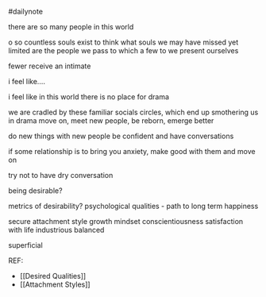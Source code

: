 #dailynote 

there are so many people in this world

o so countless souls exist
to think what souls we may have missed 
yet limited are the people we pass
to which a few to we present ourselves

fewer receive an intimate 

i feel like….

i feel like in this world there is no place for drama

we are cradled by these familiar socials circles, which end up smothering us in drama
move on, meet new people, be reborn, emerge better

do new things with new people
be confident and have conversations

if some relationship is to bring you anxiety, make good with them and move on

try not to have dry conversation

being desirable?

metrics of desirability? psychological qualities - path to long term happiness 

secure attachment style
growth mindset
conscientiousness
satisfaction with life
industrious 
balanced 

superficial

REF:
- [[Desired Qualities]]
- [[Attachment Styles]]

